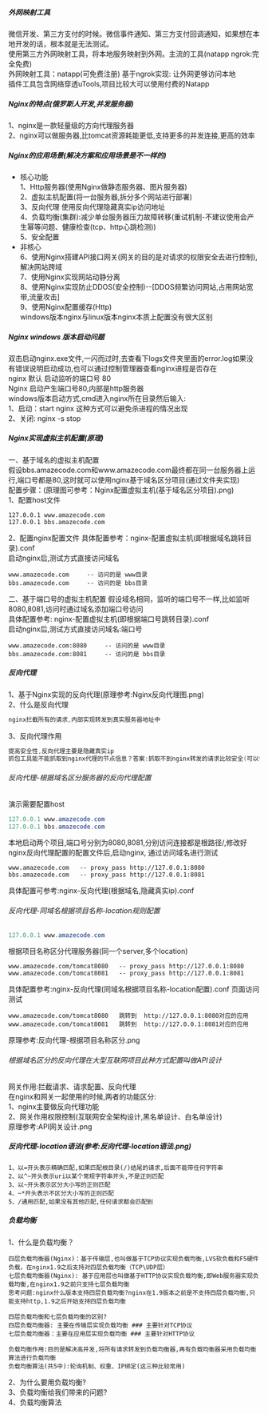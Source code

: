 ##### 外网映射工具
微信开发、第三方支付的时候。微信事件通知、第三方支付回调通知，如果想在本地开发的话，根本就是无法测试。    
使用第三方外网映射工具，将本地服务映射到外网。主流的工具(natapp ngrok:完全免费)     
外网映射工具：natapp(可免费注册) 基于ngrok实现: 让外网更够访问本地      
插件工具包含网络穿透uTools,项目比较大可以使用付费的Natapp        
##### Nginx的特点(俄罗斯人开发,并发服务器)
1、nginx是一款轻量级的方向代理服务器     
2、nginx可以做服务器,比tomcat资源耗能更低,支持更多的并发连接,更高的效率     
##### Nginx的应用场景(解决方案和应用场景是不一样的)
- 核心功能              
1、Http服务器(使用Nginx做静态服务器、图片服务器)         
2、虚拟主机配置(将一台服务器,拆分多个网站进行部署)        
3、反向代理 使用反向代理隐藏真实ip访问地址    
4、负载均衡(集群):减少单台服务器压力故障转移(重试机制-不建议使用会产生幂等问题、健康检查(tcp、http心跳检测))     
5、安全配置     
- 非核心       
6、使用Nginx搭建API接口网关(网关的目的是对请求的权限安全去进行控制),解决网站跨域        
7、使用Nginx实现网站动静分离      
8、使用Nginx实现防止DDOS(安全控制)--[DDOS频繁访问网站,占用网站宽带,流量攻击]         
9、使用Nginx配置缓存(Http)  
windows版本nginx与linux版本nginx本质上配置没有很大区别
##### Nginx windows 版本启动问题
双击启动nginx.exe文件,一闪而过时,去查看下logs文件夹里面的error.log如果没有错误说明启动成功,也可以通过控制管理器查看nginx进程是否存在    
nginx 默认 启动监听的端口号 80      
Nginx 启动产生端口号80,内部是http服务器   
windows版本启动方式,cmd进入nginx所在目录然后输入:          
1、启动：start nginx 这种方式可以避免杀进程的情况出现      
2、关闭: nginx -s stop
##### Nginx实现虚拟主机配置(原理)
一、基于域名的虚拟主机配置       
假设bbs.amazecode.com和www.amazecode.com最终都在同一台服务器上运行,端口号都是80,这时就可以使用nginx基于域名区分项目(通过文件夹实现)         
配置步骤：(原理图可参考：Nginx配置虚拟主机(基于域名区分项目).png)           
1、配置host文件
```text
127.0.0.1 www.amazecode.com
127.0.0.1 bbs.amazecode.com
```
2、配置nginx配置文件
具体配置参考：nginx-配置虚拟主机(即根据域名跳转目录).conf  
启动nginx后,测试方式直接访问域名
```text
www.amazecode.com     -- 访问的是 www目录
bbs.amazecode.com     -- 访问的是 bbs目录
```   
二、基于端口号的虚拟主机配置
假设域名相同，监听的端口号不一样,比如监听8080,8081,访问时通过域名添加端口号访问          
具体配置参考: nginx-配置虚拟主机(即根据端口号跳转目录).conf     
启动nginx后,测试方式直接访问域名:端口号
```text
www.amazecode.com:8080     -- 访问的是 www目录
bbs.amazecode.com:8081     -- 访问的是 bbs目录
```   
##### 反向代理
1、基于Nginx实现的反向代理(原理参考:Nginx反向代理图.png)        
2、什么是反向代理
```java
nginx拦截所有的请求,内部实现转发到真实服务器地址中
```  
3、反向代理作用   
```java
提高安全性,反向代理主要是隐藏真实ip
抓包工具能不能抓取到nginx代理的节点信息？答案:抓取不到nginx转发的请求比较安全(可以使用Fiddle抓包工具测试)
```
###### 反向代理-根据域名区分服务器的反向代理配置
演示需要配置host
```java
127.0.0.1 www.amazecode.com
127.0.0.1 bbs.amazecode.com
```
本地启动两个项目,端口号分别为8080,8081,分别访问连接都是根路径/,修改好nginx反向代理配置的配置文件后,启动nginx,
通过访问域名进行测试    
```text
www.amazecode.com   -- proxy_pass http://127.0.0.1:8080
bbs.amazecode.com   -- proxy_pass http://127.0.0.1:8081
```    
具体配置可参考:nginx-反向代理(根据域名,隐藏真实ip).conf
###### 反向代理-同域名根据项目名称-location规则配置
```java
127.0.0.1 www.amazecode.com
```
根据项目名称区分代理服务器(同一个server,多个location)  
```text
www.amazecode.com/tomcat8080   -- proxy_pass http://127.0.0.1:8080
www.amazecode.com/tomcat8081   -- proxy_pass http://127.0.0.1:8081
```    
具体配置参考:nginx-反向代理(同域名根据项目名称-location配置).conf
页面访问测试
```text
www.amazecode.com/tomcat8080   跳转到  http://127.0.0.1:8080对应的应用
www.amazecode.com/tomcat8081   跳转到  http://127.0.0.1:8081对应的应用
```
原理参考:反向代理-根据项目名称区分.png          
###### 根据域名区分的反向代理在大型互联网项目此种方式配置叫做API设计
网关作用:拦截请求、请求配置、反向代理          
在nginx和网关一起使用的时候,两者的功能区分:        
1、nginx主要做反向代理功能    
2、网关作用权限控制(互联网安全架构设计,黑名单设计、白名单设计)     
原理参考:API网关设计.png
##### 反向代理-location语法(参考:反向代理-location语法.png)
```text
1、以=开头表示精确匹配,如果匹配根目录(/)结尾的请求,后面不能带任何字符串
2、以^~开头表示uri以某个常规字符串开头,不是正则匹配
3、以~开头表示区分大小写的正则匹配
4、~*开头表示不区分大小写的正则匹配
5、/通用匹配,如果没有其他匹配,任何请求都会匹配到
```
##### 负载均衡
1、什么是负载均衡？  
```text
四层负载均衡器(Nginx)：基于传输层,也叫做基于TCP协议实现负载均衡,LVS软负载和F5硬件负载，在nginx1.9之后支持对四层负载均衡（TCP\UDP层）
七层负载均衡器(Nginx): 基于应用层也叫做基于HTTP协议实现负载均衡,即Web服务器实现负载均衡,在nginx1.9之前只支持七层负载均衡
思考问题:nginx什么版本支持四层负载均衡?nginx在1.9版本之前是不支持四层负载均衡,只能支持http,1.9之后开始支持四层负载均衡
```   
```text
四层负载均衡和七层负载均衡的区别?
四层负载均衡器: 主要在传输层实现负载均衡 ### 主要针对TCP协议
七层负载均衡器：主要在应用层实现负载均衡 ### 主要针对HTTP协议
```  
```text
负载均衡作用:目的是解决高并发,将所有请求转发到负载均衡器,再有负载均衡器采用负载均衡算法进行负载均衡
负载均衡算法(共5中):轮询机制、权重、IP绑定(这三种比较常用)
```
2、为什么要用负载均衡?                   
3、负载均衡给我们带来的问题?         
4、负载均衡算法      


